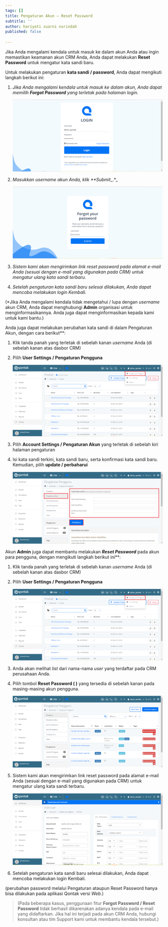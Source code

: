 ```yaml
---
tags: []
title: Pengaturan Akun – Reset Password
subtitle: ''
author: hariyati suarni nurindah
published: false

---
```

Jika Anda mengalami kendala untuk masuk ke dalam akun Anda atau ingin memastikan keamanan akun CRM Anda, Anda dapat melakukan **Reset Password** untuk mengatur kata sandi baru.

Untuk melakukan pengaturan **kata sandi / password**, Anda dapat mengikuti langkah berikut ini:

1. _Jika Anda mengalami kendala untuk masuk ke dalam akun, Anda dapat memilih **Forgot Password** yang terletak pada halaman login._

   ![](/uploads/pengaturanakun.PNG)
2. _Masukkan username akun Anda, klik **Submit__.*_

   ![](/uploads/pengaturanakun1.PNG)
3. _Sistem kami akan mengirimkan link reset password pada alamat e-mail Anda (sesuai dengan e-mail yang digunakan pada CRM) untuk mengatur ulang kata sandi terbaru._
4. _Setelah pengaturan kata sandi baru selesai dilakukan, Anda dapat mencoba melakukan login Kembali._

(*Jika Anda mengalami kendala tidak mengetahui / lupa dengan _username_ akun CRM, Anda dapat menghubungi **Admin** organisasi untuk menginformasikannya. Anda juga dapat menginformasikan kepada kami untuk kami bantu.)

Anda juga dapat melakukan perubahan kata sandi di dalam Pengaturan Akun, dengan cara berikut**:

1. Klik tanda panah yang terletak di sebelah kanan _username_ Anda (di sebelah kanan atas dasbor CRM)
2. Pilih **User Settings / Pengaturan Pengguna**

   ![](/uploads/pengguna1.PNG)
3. Pilih **Account Settings / Pengaturan Akun** yang terletak di sebelah kiri halaman pengaturan
4. Isi kata sandi terkini, kata sandi baru, serta konfirmasi kata sandi baru. Kemudian, pilih **update / perbaharui**

   ![](/uploads/pengaturanakun3.PNG)

Akun **Admin** juga dapat membantu melakukan **_Reset Password_** pada akun para pengguna, dengan mengikuti langkah berikut ini**:

1. Klik tanda panah yang terletak di sebelah kanan _username_ Anda (di sebelah kanan atas dasbor CRM)
2. Pilih **User Settings / Pengaturan Pengguna**

   ![](/uploads/pengguna1.PNG)
3. Anda akan melihat _list_ dari nama-nama _user_ yang terdaftar pada CRM perusahaan Anda.
4. Pilih tombol **Reset Password ( )** yang tersedia di sebelah kanan pada masing-masing akun pengguna.

   ![](/uploads/pengaturanakun4.PNG)
5. Sistem kami akan mengirimkan link reset password pada alamat e-mail Anda (sesuai dengan e-mail yang digunakan pada CRM) untuk mengatur ulang kata sandi terbaru.

   ![](/uploads/pengaturanakun5.PNG)
6. Setelah pengaturan kata sandi baru selesai dilakukan, Anda dapat mencoba melakukan login Kembali.

(perubahan password melalui Pengaturan ataupun Reset Password hanya bisa dilakukan pada aplikasi Qontak versi _Web._)

> (Pada beberapa kasus, penggunaan fitur **Forgot Password / Reset Password** tidak berhasil dikarenakan adanya kendala pada e-mail yang didaftarkan. Jika hal ini terjadi pada akun CRM Anda, hubungi konsultan atau tim Support kami untuk membantu kendala tersebut.)